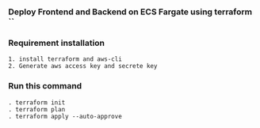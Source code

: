 ### Deploy Frontend and Backend on  ECS Fargate using terraform ``

### Requirement installation
`` 1. install terraform and aws-cli `` </br>
`` 2. Generate aws access key and secrete key ``

### Run this command 
    . terraform init
    . terraform plan 
    . terraform apply --auto-approve


